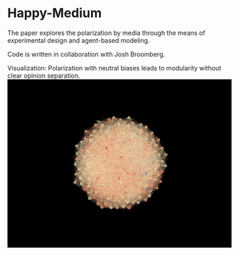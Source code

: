 # Happy-Medium

The paper explores the polarization by media through the means of experimental design and agent-based modeling. 

Code is written in collaboration with Josh Broomberg.

Visualization: Polarization with neutral biases leads to modularity without clear opinion separation.
![](ezgif.com-gif-maker.gif)
